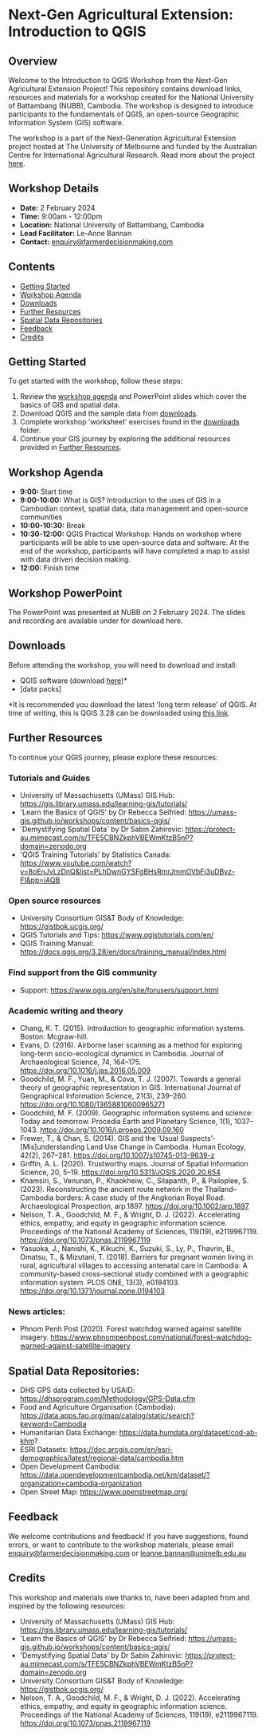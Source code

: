 # Next-Gen Agricultural Extension: Introduction to QGIS

## Overview

Welcome to the Introduction to QGIS Workshop from the Next-Gen Agricultural Extension Project! This repository contains download links, resources and materials for a workshop created for the National University of Battambang (NUBB), Cambodia. The workshop is designed to introduce participants to the fundamentals of QGIS, an open-source Geographic Information System (GIS) software.

The workshop is a part of the Next-Generation Agricultural Extension project hosted at The University of Melbourne and funded by the Australian Centre for International Agricultural Research. Read more about the project [here](https://farmerdecisionmaking.com/project-2/).

## Workshop Details

- **Date:** 2 February 2024
- **Time:** 9:00am - 12:00pm
- **Location:** National University of Battambang, Cambodia
- **Lead Facilitator:** Le-Anne Bannan 
- **Contact:** enquiry@farmerdecisionmaking.com

## Contents

- [Getting Started](#getting-started)
- [Workshop Agenda](#workshop-agenda)
- [Downloads](#downloads)
- [Further Resources](#further-resources)
- [Spatial Data Repositories](#spatial-data-repositories)
- [Feedback](#feedback)
- [Credits](#credits)

## Getting Started

To get started with the workshop, follow these steps:

1. Review the [workshop agenda](#workshop-agenda) and PowerPoint slides which cover the basics of GIS and spatial data.
2. Download QGIS and the sample data from [downloads](#downloads).
3. Complete workshop 'worksheet' exercises found in the [downloads](#downloads) folder.
4. Continue your GIS journey by exploring the additional resources provided in [Further Resources](#further-resources).

## Workshop Agenda

- **9:00:** Start time
- **9:00-10:00:** What is GIS? Introduction to the uses of GIS in a Cambodian context, spatial data, data management and open-source communities
- **10:00-10:30:** Break
- **10:30-12:00:** QGIS Practical Workshop: Hands on workshop where participants will be able to use open-source data and software. At the end of the workshop, participants will have completed a map to assist with data driven decision making.
- **12:00:** Finish time

## Workshop PowerPoint
The PowerPoint was presented at NUBB on 2 February 2024. The slides and recording are available under for download here.

## Downloads

Before attending the workshop, you will need to download and install:

- QGIS software (download [here](https://qgis.org))*
- [data packs]

*It is recommended you download the latest 'long term release' of QGIS. At time of writing, this is QGIS 3.28 can be downloaded using [this link](https://qgis.org/downloads/QGIS-OSGeo4W-3.28.15-1.msi).
## Further Resources

To continue your QGIS journey, please explore these resources:

### Tutorials and Guides
- University of Massachusetts (UMass) GIS Hub: https://gis.library.umass.edu/learning-gis/tutorials/
- 'Learn the Basics of QGIS' by Dr Rebecca Seifried: https://umass-gis.github.io/workshops/content/basics-qgis/
- 'Demystifying Spatial Data' by Dr Sabin Zahirovic: https://protect-au.mimecast.com/s/TFE5CBNZkphVBEWmKtzB5nP?domain=zenodo.org
- 'QGIS Training Tutorials' by Statistics Canada: https://www.youtube.com/watch?v=8oEnJvLzDnQ&list=PLhDwnGYSFgBHsRmrJmmOVbFi3uDBvz-FI&pp=iAQB

### Open source resources
- University Consortium GIS&T Body of Knowledge: https://gistbok.ucgis.org/
- QGIS Tutorials and Tips: https://www.qgistutorials.com/en/
- QGIS Training Manual: https://docs.qgis.org/3.28/en/docs/training_manual/index.html

### Find support from the GIS community
- Support: https://www.qgis.org/en/site/forusers/support.html

### Academic writing and theory
- Chang, K. T. (2015). Introduction to geographic information systems. Boston: Mcgraw-hill.
- Evans, D. (2016). Airborne laser scanning as a method for exploring long-term socio-ecological dynamics in Cambodia. Journal of Archaeological Science, 74, 164–175. https://doi.org/10.1016/j.jas.2016.05.009
- Goodchild, M. F., Yuan, M., & Cova, T. J. (2007). Towards a general theory of geographic representation in GIS. International Journal of Geographical Information Science, 21(3), 239–260. https://doi.org/10.1080/13658810600965271
- Goodchild, M. F. (2009). Geographic information systems and science: Today and tomorrow. Procedia Earth and Planetary Science, 1(1), 1037–1043. https://doi.org/10.1016/j.proeps.2009.09.160
- Frewer, T., & Chan, S. (2014). GIS and the ‘Usual Suspects’-[Mis]understanding Land Use Change in Cambodia. Human Ecology, 42(2), 267–281. https://doi.org/10.1007/s10745-013-9639-z
- Griffin, A. L. (2020). Trustworthy maps. Journal of Spatial Information Science, 20, 5–19. https://doi.org/10.5311/JOSIS.2020.20.654
- Khamsiri, S., Venunan, P., Khaokheiw, C., Silapanth, P., & Pailoplee, S. (2023). Reconstructing the ancient route network in the Thailand–Cambodia borders: A case study of the Angkorian Royal Road. Archaeological Prospection, arp.1897. https://doi.org/10.1002/arp.1897
- Nelson, T. A., Goodchild, M. F., & Wright, D. J. (2022). Accelerating ethics, empathy, and equity in geographic information science. Proceedings of the National Academy of Sciences, 119(19), e2119967119. https://doi.org/10.1073/pnas.2119967119
- Yasuoka, J., Nanishi, K., Kikuchi, K., Suzuki, S., Ly, P., Thavrin, B., Omatsu, T., & Mizutani, T. (2018). Barriers for pregnant women living in rural, agricultural villages to accessing antenatal care in Cambodia: A community-based cross-sectional study combined with a geographic information system. PLOS ONE, 13(3), e0194103. https://doi.org/10.1371/journal.pone.0194103

### News articles:
- Phnom Penh Post (2020). Forest watchdog warned against satellite imagery. https://www.phnompenhpost.com/national/forest-watchdog-warned-against-satellite-imagery

## Spatial Data Repositories:
- DHS GPS data collected by USAID: https://dhsprogram.com/Methodology/GPS-Data.cfm
- Food and Agriculture Organisation (Cambodia): https://data.apps.fao.org/map/catalog/static/search?keyword=Cambodia
- Humanitarian Data Exchange: https://data.humdata.org/dataset/cod-ab-khm?
- ESRI Datasets: https://doc.arcgis.com/en/esri-demographics/latest/regional-data/cambodia.htm
- Open Development Cambodia: https://data.opendevelopmentcambodia.net/km/dataset/?organization=cambodia-organization
- Open Street Map: https://www.openstreetmap.org/

## Feedback

We welcome contributions and feedback! If you have suggestions, found errors, or want to contribute to the workshop materials, please email enquiry@farmerdecisionmaking.com or leanne.bannan@unimelb.edu.au

## Credits
This workshop and materials owe thanks to, have been adapted from and inspired by the following resources:

- University of Massachusetts (UMass) GIS Hub: https://gis.library.umass.edu/learning-gis/tutorials/
- 'Learn the Basics of QGIS' by Dr Rebecca Seifried: https://umass-gis.github.io/workshops/content/basics-qgis/
- 'Demystifying Spatial Data' by Dr Sabin Zahirovic: https://protect-au.mimecast.com/s/TFE5CBNZkphVBEWmKtzB5nP?domain=zenodo.org
- University Consortium GIS&T Body of Knowledge: https://gistbok.ucgis.org/
- Nelson, T. A., Goodchild, M. F., & Wright, D. J. (2022). Accelerating ethics, empathy, and equity in geographic information science. Proceedings of the National Academy of Sciences, 119(19), e2119967119. https://doi.org/10.1073/pnas.2119967119
